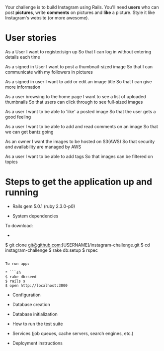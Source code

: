 Your challenge is to build Instagram using Rails. You'll need **users** who can post **pictures**, write **comments** on pictures and **like** a picture. Style it like Instagram's website (or more awesome).

User stories
============
As a User
I want to register/sign up
So that I can log in without entering details each time

As a signed in User
I want to post a thumbnail-sized image
So that I can communicate with my followers in pictures

As a signed in user
I want to add or edit an image title
So that I can give more information   

As a user browsing to the home page
I want to see a list of uploaded thumbnails
So that users can click through to see full-sized images

As a user
I want to be able to 'like' a posted image
So that the user gets a good feeling

As a user
I want to be able to add and read comments on an image
So that we can get bantz going

As an owner
I want the images to be hosted on S3(AWS)
So that security and availability are managed by AWS

As a user
I want to be able to add tags
So that images can be filtered on topics

Steps to get the application up and running
=============================================

* Rails gem 5.0.1 (ruby 2.3.0-p0)

* System dependencies

To download:

* ```sh
$ git clone git@github.com:[USERNAME]/instagram-challenge.git
$ cd instagram-challenge
$ rake db:setup
$ rspec
```

To run app:

* ```sh
$ rake db:seed
$ rails s
$ open http://localhost:3000
```

* Configuration

* Database creation

* Database initialization

* How to run the test suite

* Services (job queues, cache servers, search engines, etc.)

* Deployment instructions
